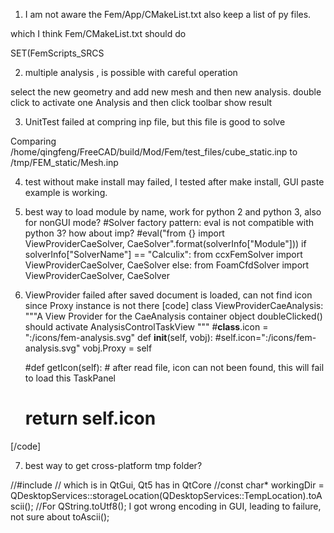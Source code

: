 
1) I am not aware the Fem/App/CMakeList.txt also keep a list of py files.

which I think Fem/CMakeList.txt should do

SET(FemScripts_SRCS


2) multiple analysis , is possible with careful operation

select the new geometry and add new mesh and then new analysis. 
double click to activate one Analysis and then click toolbar show result 

3) UnitTest failed at compring inp file, but this file is good to solve 

Comparing /home/qingfeng/FreeCAD/build/Mod/Fem/test_files/cube_static.inp to /tmp/FEM_static/Mesh.inp


4) test without make install may failed, I tested after make install, 
GUI paste example is working. 

5) best way to load module by name, work for python 2 and python 3, also for nonGUI mode? 
    #Solver factory pattern: eval is not compatible with python 3? how about imp? 
    #eval("from {} import ViewProviderCaeSolver, CaeSolver".format(solverInfo["Module"]))
    if solverInfo["SolverName"] == "Calculix":
        from ccxFemSolver import ViewProviderCaeSolver, CaeSolver
    else:
        from FoamCfdSolver import ViewProviderCaeSolver, CaeSolver

6) ViewProvider failed after saved document is loaded, can not find icon since Proxy instance is not there
[code] 
class ViewProviderCaeAnalysis:
    """A View Provider for the CaeAnalysis container object
    doubleClicked() should activate AnalysisControlTaskView
    """
    #__class__.icon = ":/icons/fem-analysis.svg"
    def __init__(self, vobj):
        #self.icon=":/icons/fem-analysis.svg"
        vobj.Proxy = self

    #def getIcon(self):  # after read file, icon can not been found, this will fail to load this TaskPanel
    #    return self.icon
[/code]

7) best way to get cross-platform tmp folder?

//#include <QDesktopServices> // which is in QtGui, Qt5 has <QStandardPaths> in QtCore
//const char* workingDir = QDesktopServices::storageLocation(QDesktopServices::TempLocation).toAscii(); 
//For QString.toUtf8();  I got wrong encoding in GUI, leading to failure, not sure about toAscii(); 
